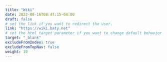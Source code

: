 ```yaml
---
title: "Wiki"
date: 2022-08-16T08:47:15-04:00
draft: false
# set the link if you want to redirect the user.
link: "https://wiki.baty.net"
# set the html target parameter if you want to change default behavior
target: "_blank"
excludeFromIndex: true
excludeFromTopNav: false
weight: 10
---
```

